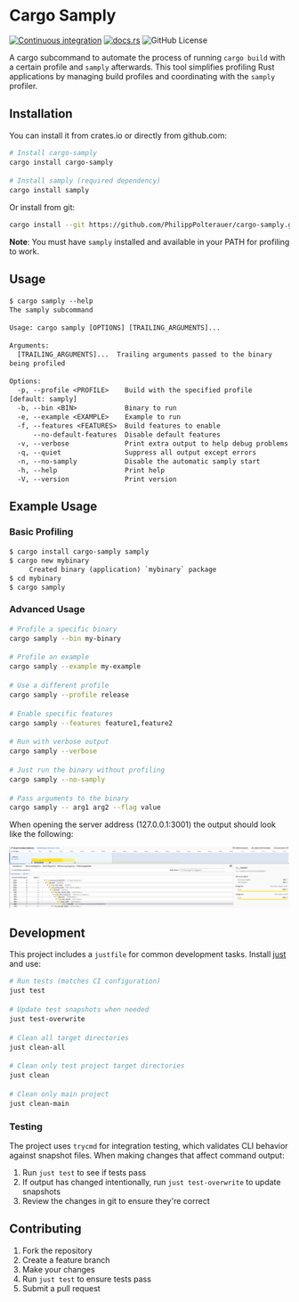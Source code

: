 # Cargo Samply

[![Continuous integration](https://github.com/PhilippPolterauer/cargo-samply/actions/workflows/ci.yml/badge.svg)](https://github.com/PhilippPolterauer/cargo-samply/actions/workflows/ci.yml)
[![docs.rs](https://img.shields.io/docsrs/cargo-samply/latest)](https://docs.rs/cargo-samply)
![GitHub License](https://img.shields.io/github/license/PhilippPolterauer/cargo-samply?style=flat&link=https%3A%2F%2Fgithub.com%2FPhilippPolterauer%2Fcargo-samply%3Ftab%3DMIT-1-ov-file)

A cargo subcommand to automate the process of running `cargo build` with a certain profile and `samply` afterwards.
This tool simplifies profiling Rust applications by managing build profiles and coordinating with the `samply` profiler.

## Installation

You can install it from crates.io or directly from github.com:

```bash
# Install cargo-samply
cargo install cargo-samply

# Install samply (required dependency)
cargo install samply
```

Or install from git:

```bash
cargo install --git https://github.com/PhilippPolterauer/cargo-samply.git
```

**Note**: You must have `samply` installed and available in your PATH for profiling to work.

## Usage

```console
$ cargo samply --help
The samply subcommand

Usage: cargo samply [OPTIONS] [TRAILING_ARGUMENTS]...

Arguments:
  [TRAILING_ARGUMENTS]...  Trailing arguments passed to the binary being profiled

Options:
  -p, --profile <PROFILE>    Build with the specified profile [default: samply]
  -b, --bin <BIN>            Binary to run
  -e, --example <EXAMPLE>    Example to run
  -f, --features <FEATURES>  Build features to enable
      --no-default-features  Disable default features
  -v, --verbose              Print extra output to help debug problems
  -q, --quiet                Suppress all output except errors
  -n, --no-samply            Disable the automatic samply start
  -h, --help                 Print help
  -V, --version              Print version

```

## Example Usage

### Basic Profiling

```console
$ cargo install cargo-samply samply
$ cargo new mybinary
     Created binary (application) `mybinary` package
$ cd mybinary
$ cargo samply
```

### Advanced Usage

```bash
# Profile a specific binary
cargo samply --bin my-binary

# Profile an example
cargo samply --example my-example

# Use a different profile
cargo samply --profile release

# Enable specific features
cargo samply --features feature1,feature2

# Run with verbose output
cargo samply --verbose

# Just run the binary without profiling
cargo samply --no-samply

# Pass arguments to the binary
cargo samply -- arg1 arg2 --flag value
```

When opening the server address (127.0.0.1:3001) the output should look like the following:

![Samply Web View](https://raw.githubusercontent.com/PhilippPolterauer/cargo-samply/main/doc/samply-web.png)

## Development

This project includes a `justfile` for common development tasks. Install [just](https://github.com/casey/just) and use:

```bash
# Run tests (matches CI configuration)
just test

# Update test snapshots when needed
just test-overwrite

# Clean all target directories
just clean-all

# Clean only test project target directories
just clean

# Clean only main project
just clean-main
```

### Testing

The project uses `trycmd` for integration testing, which validates CLI behavior against snapshot files.
When making changes that affect command output:

1. Run `just test` to see if tests pass
2. If output has changed intentionally, run `just test-overwrite` to update snapshots
3. Review the changes in git to ensure they're correct

## Contributing

1. Fork the repository
2. Create a feature branch
3. Make your changes
4. Run `just test` to ensure tests pass
5. Submit a pull request
